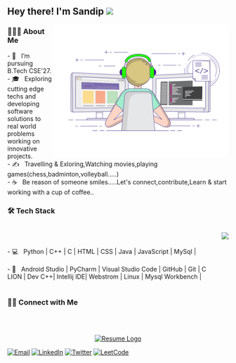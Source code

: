 <h2> Hey there! I'm Sandip <img src="https://github.com/souvikguria98/souvikguria98/blob/master/Hi.gif" width="25"></h2>
<img align="right" alt="GIF" src="https://raw.githubusercontent.com/devSouvik/devSouvik/master/gif3.gif" width="400"/>

<h3> 👨🏻‍💻 About Me </h3>
- 🔭 &nbsp; I’m pursuing B.Tech CSE'27.<br>
- 🎓 &nbsp; Exploring cutting edge techs and developing software solutions to real world problems working on innovative projects.<br>
- ✍️ &nbsp; Travelling & Exloring,Watching movies,playing games(chess,badminton,volleyball.....)<br>
- ☕ &nbsp; Be reason of someone smiles.....Let's connect,contribute,Learn & start working with a cup of coffee..<br>  

<h3>🛠 Tech Stack</h3><br>
<a href="https://samujjwaal.tech/"><img src="https://github.com/samujjwaal/samujjwaal/raw/master/etc/python.png" align="right" height="180" /></a><br></br>
- 💻 &nbsp; Python | C++ | C | HTML | CSS | Java | JavaScript | MySql |<br></br>
- 🔧 &nbsp; Android Studio | PyCharm | Visual Studio Code | GitHub | Git | C LION | Dev C++| Intellij IDE| Webstrom | Linux | Mysql Workbench |<br>
</br>
<h3> 🤝🏻 Connect with Me </h3>

<p align="center">
&nbsp; <a href="https://github.com/Sandip-Maity-2023" width="50" /></a>
  <br></br>
  <p align="center">
    
<a href="[https://docs.google.com/document/d/1o91YB3dWz_nNBDnrD0Cav4KfBg0REQiM/edit?usp=sharing&ouid=107367049391689331932&rtpof=true&sd=true](https://drive.google.com/file/d/1NfNLxQ6wRsAkQkElCaECaiynmcWF9LG1/view?usp=drivesdk)" target="_blank">
  <img src="https://img.shields.io/badge/Resume-%230077B5.svg?&style=flat-square&logo=resume&logoColor=white" alt="Resume Logo" style="width: 100px; height: 50px;">
</a>

<a href="https://outlook.office365.com/mail/" target="_blank"><img src="https://img.shields.io/badge/-Gmail-c14438?style=flat-square&logo=Gmail&logoColor=white" alt="Email"></a>
<a href="https://www.linkedin.com/in/sandip-maity-243537292/" target="_blank"><img src="https://img.shields.io/badge/LinkedIn-%230077B5.svg?&style=flat-square&logo=linkedin&logoColor=white" alt="LinkedIn"></a>
<a href="https://twitter.com/12sandip125" target="_blank"><img src="https://img.shields.io/badge/-Twitter-1ca0f1?style=flat-square&labelColor=1ca0f1&logo=twitter&logoColor=white" alt="Twitter"></a>
<a href="https://leetcode.com/Sandip-Maity-2023/" target="_blank"><img src="https://img.shields.io/badge/-LeetCode-181717?style=flat-square&logo=leetcode" alt="LeetCode"></a>
</p>

</html>
